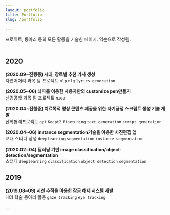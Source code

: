 ```yaml
---
layout: portfolio
title: Portfolio
slug: /portfolio
    
---
```


프로젝트, 동아리 등의 모든 활동을 기술한 페이지. 역순으로 작성됨.
<br />
<br />

## 2020
__(2020.09~진행중) 시대, 장르별 추천 가사 생성__<br>
자연어처리 과목 팀 프로젝트
`nlp` `nlg` `lyrics generation`

__(2020.05~06) 뇌파를 이용한 사용자만의 customize pen만들기__<br>
신경공학 과목 팀 프로젝트
`N100`

__(2020.04~진행중) 치료목적 명상 콘텐츠 제공을 위한 자기긍정 스크립트 생성 기술 개발__<br>
산학협력프로젝트
`gpt` `Kogpt2` `finetuning` `text generation` `script generation`

__(2020.04~06) instance segmentation기술을 이용한 사진편집 앱__<br>
교내 스터디 상생
`deeplearning` `segmentation` `instance segmentation`

__(2020.02~04) 딥러닝 기반 image classification/object-detection/segmentation__<br>
스터디
`deeplearning` `classification` `object detection` `segmentation`

## 2019
__(2019.08~09) 시선 추적을 이용한 잠금 해제 시스템 개발__<br>
HCI 학술 동아리 활동
`gaze tracking` `eye tracking`


__


